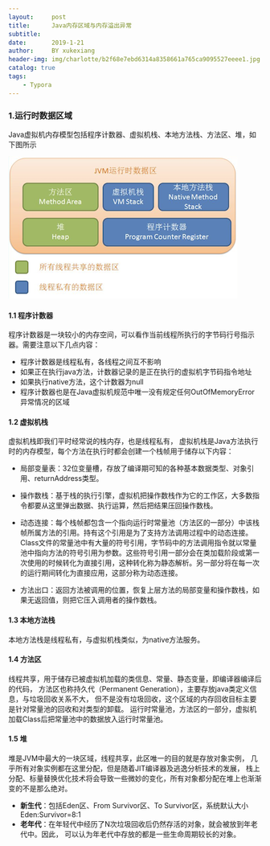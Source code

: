 ```yaml
---
layout:     post
title:      Java内存区域与内存溢出异常
subtitle:   
date:       2019-1-21
author:     BY xukexiang
header-img: img/charlotte/b2f68e7ebd6314a8358661a765ca9095527eeee1.jpg
catalog: true
tags:
    - Typora
---
```


### 1.运行时数据区域
Java虚拟机内存模型包括程序计数器、虚拟机栈、本地方法栈、方法区、堆，如下图所示

![Java虚拟机运行时数据区](/img/2019-3-14-Java内存区域与内存溢出异常/JVM内存模型.png)

#### 1.1 程序计数器
程序计数器是一块较小的内存空间，可以看作当前线程所执行的字节码行号指示器。需要注意以下几点内容：

- 程序计数器是线程私有，各线程之间互不影响
- 如果正在执行java方法，计数器记录的是正在执行的虚拟机字节码指令地址
- 如果执行native方法，这个计数器为null
- 程序计数器也是在Java虚拟机规范中唯一没有规定任何OutOfMemoryError异常情况的区域


#### 1.2 虚拟机栈
虚拟机栈即我们平时经常说的栈内存，也是线程私有，
虚拟机栈是Java方法执行时的内存模型，每个方法在执行时都会创建一个栈帧用于储存以下内容：

- 局部变量表：32位变量槽，存放了编译期可知的各种基本数据类型、对象引用、returnAddress类型。

- 操作数栈：基于栈的执行引擎，虚拟机把操作数栈作为它的工作区，大多数指令都要从这里弹出数据、执行运算，然后把结果压回操作数栈。

- 动态连接：每个栈帧都包含一个指向运行时常量池（方法区的一部分）中该栈帧所属方法的引用。持有这个引用是为了支持方法调用过程中的动态连接。Class文件的常量池中有大量的符号引用，字节码中的方法调用指令就以常量池中指向方法的符号引用为参数。这些符号引用一部分会在类加载阶段或第一次使用的时候转化为直接引用，这种转化称为静态解析。另一部分将在每一次的运行期间转化为直接应用，这部分称为动态连接。

- 方法出口：返回方法被调用的位置，恢复上层方法的局部变量和操作数栈，如果无返回值，则把它压入调用者的操作数栈。

#### 1.3 本地方法栈
本地方法栈是线程私有，与虚拟机栈类似，为native方法服务。

#### 1.4 方法区

线程共享，用于储存已被虚拟机加载的类信息、常量、静态变量，即编译器编译后的代码，
方法区也称持久代（Permanent Generation），主要存放java类定义信息，与垃圾回收关系不大，
但不是没有垃圾回收，这个区域的内存回收目标主要是针对常量池的回收和对类型的卸载。
运行时常量池，方法区的一部分，虚拟机加载Class后把常量池中的数据放入运行时常量池。

#### 1.5 堆
堆是JVM中最大的一块区域，线程共享，此区唯一的目的就是存放对象实例，
几乎所有对象实例都在这里分配，但是随着JIT编译器及逃逸分析技术的发展，
栈上分配、标量替换优化技术将会导致一些微妙的变化，所有对象都分配在堆上也渐渐变的不是那么绝对。

- **新生代**：包括Eden区、From Survivor区、To Survivor区，系统默认大小Eden:Survivor=8:1
- **老年代**：在年轻代中经历了N次垃圾回收后仍然存活的对象，就会被放到年老代中。因此，
可以认为年老代中存放的都是一些生命周期较长的对象。



